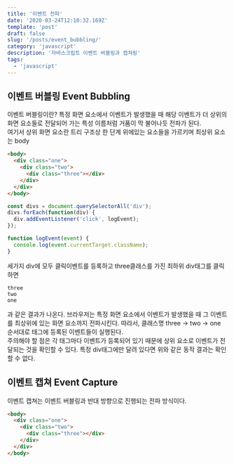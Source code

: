 ```yaml
---
title: '이벤트 전파'
date: '2020-03-24T12:10:32.169Z'
template: 'post'
draft: false
slug: '/posts/event_bubbling/'
category: 'javascript'
description: '자바스크립트 이벤트 버블링과 캡쳐링'
tags:
  - 'javascript'
---
```


## 이벤트 버블링 Event Bubbling

이벤트 버블링이란? 특정 화면 요소에서 이벤트가 발생했을 때 해당 이벤트가 더 상위의 화면 요소들로 전달되어 가는 특성 이름처럼 거품이 막 불어나듯 전파가 된다.  
여기서 상위 화면 요소란 트리 구조상 한 단계 위에있는 요소들을 가르키며 최상위 요소는 body

```html
<body>
  <div class="one">
    <div class="two">
      <div class="three"></div>
    </div>
  </div>
</body>
```

```js
const divs = document.querySelectorAll('div');
divs.forEach(function(div) {
  div.addEventListener('click', logEvent);
});

function logEvent(event) {
  console.log(event.currentTarget.className);
}
```

세가지 div에 모두 클릭이벤트를 등록하고 three클래스를 가진 최하위 div태그를 클릭하면

```
three
two
one
```

과 같은 결과가 나온다. 브라우저는 특정 화면 요소에서 이벤트가 발생했을 때 그 이벤트를 최상위에 있는 화면 요소까지 전파시킨다. 따라서, 클래스명 three -> two -> one 순서대로 태그에 등록된 이벤트들이 실행된다.  
주의해야 할 점은 각 태그마다 이벤트가 등록되어 있기 때문에 상위 요소로 이벤트가 전달되는 것을 확인할 수 있다. 특정 div태그에만 달려 있다면 위와 같은 동작 결과는 확인할 수 없다.

## 이벤트 캡쳐 Event Capture

이벤트 캡쳐는 이벤트 버블링과 반대 방향으로 진행되는 전파 방식이다.

```html
<body>
  <div class="one">
    <div class="two">
      <div class="three"></div>
    </div>
  </div>
</body>
```
